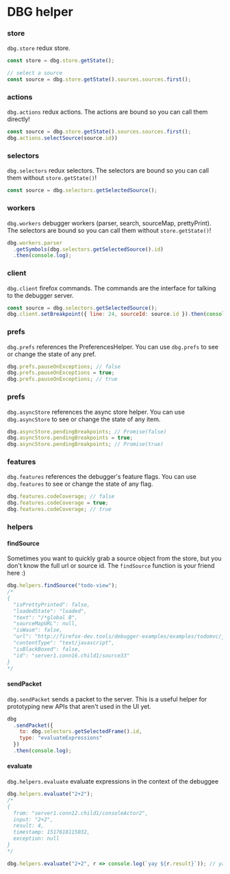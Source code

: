 # DBG helper

### store

`dbg.store` redux store.

```js
const store = dbg.store.getState();

// select a source
const source = dbg.store.getState().sources.sources.first();
```

### actions

`dbg.actions` redux actions.
The actions are bound so you can call them directly!

```js
const source = dbg.store.getState().sources.sources.first();
dbg.actions.selectSource(source.id))
```

### selectors

`dbg.selectors` redux selectors.
The selectors are bound so you can call them without `store.getState()`!

```js
const source = dbg.selectors.getSelectedSource();
```

### workers

`dbg.workers` debugger workers (parser, search, sourceMap, prettyPrint).
The selectors are bound so you can call them without `store.getState()`!

```js
dbg.workers.parser
  .getSymbols(dbg.selectors.getSelectedSource().id)
  .then(console.log);
```

### client

`dbg.client` firefox commands.
The commands are the interface for talking to the debugger server.

```js
const source = dbg.selectors.getSelectedSource();
dbg.client.setBreakpoint({ line: 24, sourceId: source.id }).then(console.log);
```

### prefs

`dbg.prefs` references the PreferencesHelper. You can use `dbg.prefs` to see or change the state of any pref.

```js
dbg.prefs.pauseOnExceptions; // false
dbg.prefs.pauseOnExceptions = true;
dbg.prefs.pauseOnExceptions; // true
```

### prefs

`dbg.asyncStore` references the async store helper. You can use `dbg.asyncStore` to see or change the state of any item.

```js
dbg.asyncStore.pendingBreakpoints; // Promise(false)
dbg.asyncStore.pendingBreakpoints = true;
dbg.asyncStore.pendingBreakpoints; // Promise(true)
```

### features

`dbg.features` references the debugger's feature flags. You can use `dbg.features` to see or change the state of any flag.

```js
dbg.features.codeCoverage; // false
dbg.features.codeCoverage = true;
dbg.features.codeCoverage; // true
```

### helpers

#### findSource

Sometimes you want to quickly grab a source object from the store, but you don't know the full url or source id. The `findSource` function is your friend here :)

```js
dbg.helpers.findSource("todo-view");
/*
{
  "isPrettyPrinted": false,
  "loadedState": "loaded",
  "text": "/*global B",
  "sourceMapURL": null,
  "isWasm": false,
  "url": "http://firefox-dev.tools/debugger-examples/examples/todomvc/js/views/todo-view.js",
  "contentType": "text/javascript",
  "isBlackBoxed": false,
  "id": "server1.conn16.child1/source33"
}
*/
```

#### sendPacket

`dbg.sendPacket` sends a packet to the server. This is a useful helper for prototyping new APIs that aren't used in the UI yet.

```js
dbg
  .sendPacket({
    to: dbg.selectors.getSelectedFrame().id,
    type: "evaluateExpressions"
  })
  .then(console.log);
```

#### evaluate

`dbg.helpers.evaluate` evaluate expressions in the context of the debuggee

```js
dbg.helpers.evaluate("2+2");
/*
{
  from: "server1.conn12.child1/consoleActor2",
  input: "2+2",
  result: 4,
  timestamp: 1517618115032,
  exception: null
}
*/

dbg.helpers.evaluate("2+2", r => console.log(`yay ${r.result}`)); // yay 4
```
